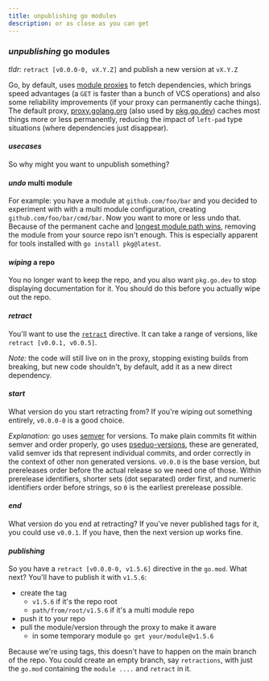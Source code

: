 ```yaml
---
title: unpublishing go modules
description: or as close as you can get
---
```


### _unpublishing_ go modules

_tldr:_ `retract [v0.0.0-0, vX.Y.Z]` and publish a new version at `vX.Y.Z`

Go, by default, uses [module proxies](https://go.dev/ref/mod#module-proxy) to fetch dependencies,
which brings speed advantages (a `GET` is faster than a bunch of VCS operations)
and also some reliability improvements (if your proxy can permanently cache things).
The default proxy, [proxy.golang.org](https://proxy.golang.org/)
(also used by [pkg.go.dev](https://pkg.go.dev/))
caches most things more or less permanently,
reducing the impact of `left-pad` type situations (where dependencies just disappear).

#### _usecases_

So why might you want to unpublish something?

#### _undo_ multi module

For example: you have a module at `github.com/foo/bar`
and you decided to experiment with with a multi module configuration,
creating `github.com/foo/bar/cmd/bar`.
Now you want to more or less undo that.
Because of the permanent cache and [longest module path wins](https://go.dev/ref/mod#resolve-pkg-mod),
removing the module from your source repo isn't enough.
This is especially apparent for tools installed with `go install pkg@latest`.

#### _wiping_ a repo

You no longer want to keep the repo,
and you also want `pkg.go.dev` to stop displaying documentation for it.
You should do this before you actually wipe out the repo.

#### _retract_

You'll want to use the [`retract`](https://go.dev/ref/mod#go-mod-file-retract) directive.
It can take a range of versions, like `retract [v0.0.1, v0.0.5]`.

_Note:_ the code will still live on in the proxy,
stopping existing builds from breaking,
but new code shouldn't, by default, add it as a new direct dependency.

#### _start_

What version do you start retracting from?
If you're wiping out something entirely, `v0.0.0-0` is a good choice.

_Explanation:_ go uses [semver](https://semver.org/) for versions.
To make plain commits fit within semver and order properly,
go uses [pseduo-versions](https://go.dev/ref/mod#pseudo-versions),
these are generated, valid semver ids that represent individual commits,
and order correctly in the context of other non generated versions.
`v0.0.0` is the base version,
but prereleases order before the actual release so we need one of those.
Within prerelease identifiers,
shorter sets (dot separated) order first,
and numeric identifiers order before strings, so `0` is the earliest prerelease possible.

#### _end_

What version do you end at retracting?
If you've never published tags for it, you could use `v0.0.1`.
If you have, then the next version up works fine.

#### _publishing_

So you have a `retract [v0.0.0-0, v1.5.6]` directive in the `go.mod`.
What next?
You'll have to publish it with `v1.5.6`:

- create the tag
  - `v1.5.6` if it's the repo root
  - `path/from/root/v1.5.6` if it's a multi module repo
- push it to your repo
- pull the module/version through the proxy to make it aware
  - in some temporary module `go get your/module@v1.5.6`

Because we're using tags,
this doesn't have to happen on the main branch of the repo.
You could create an empty branch, say `retractions`,
with just the `go.mod` containing the `module ....` and `retract` in it.
